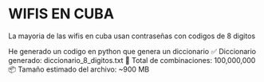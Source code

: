 # WIFIS EN CUBA
La mayoria de las wifis en cuba usan contraseñas
con codigos de 8 digitos 

He generado un codigo en python que genera un diccionario
✅ Diccionario generado: diccionario_8_digitos.txt
📁 Total de combinaciones: 100,000,000
📦 Tamaño estimado del archivo: ~900 MB
